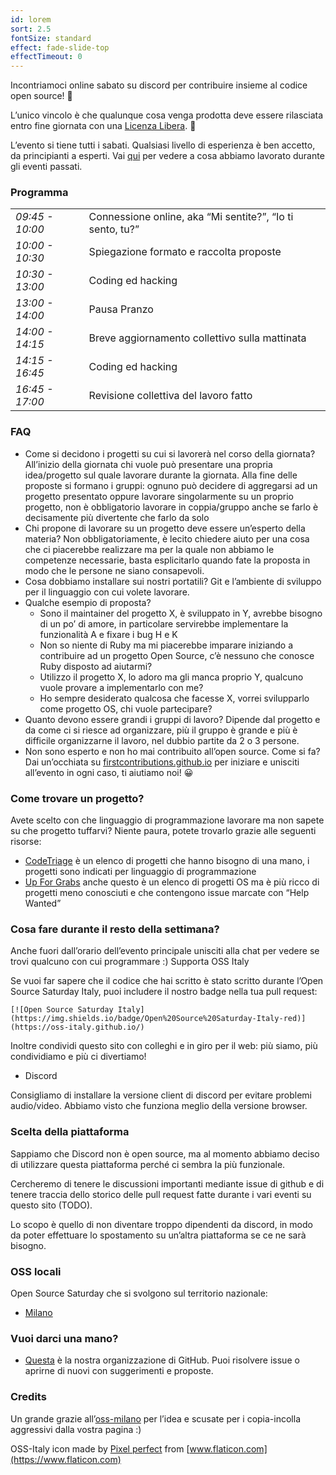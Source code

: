 ```yaml
---
id: lorem
sort: 2.5
fontSize: standard
effect: fade-slide-top
effectTimeout: 0
---
```


Incontriamoci online sabato su discord per contribuire insieme al codice open source! 🚀

L’unico vincolo è che qualunque cosa venga prodotta deve essere rilasciata entro fine giornata con una [Licenza Libera](https://opensource.org/licenses). 🌈

L’evento si tiene tutti i sabati. Qualsiasi livello di esperienza è ben accetto, da principianti a esperti. Vai [qui](https://oss-italy.github.io/events/) per vedere a cosa abbiamo lavorato durante gli eventi passati.

### Programma

<table cellpadding="0" cellspacing="0">
  <tbody>
    <tr>
      <td><em>09:45 - 10:00</em></td>
      <td>Connessione online, aka “Mi sentite?”, “Io ti sento, tu?”</td>
    </tr>
    <tr>
      <td><em>10:00 - 10:30</em></td>
      <td>Spiegazione formato e raccolta proposte</td>
    </tr>
    <tr>
      <td><em>10:30 - 13:00</em></td>
      <td>Coding ed hacking</td>
    </tr>
    <tr>
      <td><em>13:00 - 14:00</em></td>
      <td>Pausa Pranzo</td>
    </tr>
    <tr>
      <td><em>14:00 - 14:15</em></td>
      <td>Breve aggiornamento collettivo sulla mattinata</td>
    </tr>
    <tr>
      <td><em>14:15 - 16:45</em></td>
      <td>Coding ed hacking</td>
    </tr>
    <tr>
      <td><em>16:45 - 17:00</em></td>
      <td>Revisione collettiva del lavoro fatto</td>
    </tr>
  </tbody>
</table>


### FAQ

- Come si decidono i progetti su cui si lavorerà nel corso della giornata? All’inizio della giornata chi vuole può presentare una propria idea/progetto sul quale lavorare durante la giornata. Alla fine delle proposte si formano i gruppi: ognuno può decidere di aggregarsi ad un progetto presentato oppure lavorare singolarmente su un proprio progetto, non è obbligatorio lavorare in coppia/gruppo anche se farlo è decisamente più divertente che farlo da solo
- Chi propone di lavorare su un progetto deve essere un’esperto della materia? Non obbligatoriamente, è lecito chiedere aiuto per una cosa che ci piacerebbe realizzare ma per la quale non abbiamo le competenze necessarie, basta esplicitarlo quando fate la proposta in modo che le persone ne siano consapevoli.
- Cosa dobbiamo installare sui nostri portatili? Git e l’ambiente di sviluppo per il linguaggio con cui volete lavorare.
- Qualche esempio di proposta?
  - Sono il maintainer del progetto X, è sviluppato in Y, avrebbe bisogno di un po’ di amore, in particolare servirebbe implementare la funzionalità A e fixare i bug H e K
  - Non so niente di Ruby ma mi piacerebbe imparare iniziando a contribuire ad un progetto Open Source, c’è nessuno che conosce Ruby disposto ad aiutarmi?
  - Utilizzo il progetto X, lo adoro ma gli manca proprio Y, qualcuno vuole provare a implementarlo con me?
  - Ho sempre desiderato qualcosa che facesse X, vorrei svilupparlo come progetto OS, chi vuole partecipare?
- Quanto devono essere grandi i gruppi di lavoro? Dipende dal progetto e da come ci si riesce ad organizzare, più il gruppo è grande e più è difficile organizzarne il lavoro, nel dubbio partite da 2 o 3 persone.
- Non sono esperto e non ho mai contribuito all’open source. Come si fa? Dai un’occhiata su <a href="https://firstcontributions.github.io" target="_blank" rel="noopener nofollow">firstcontributions.github.io</a> per iniziare e unisciti all’evento in ogni caso, ti aiutiamo noi! 😀

### Come trovare un progetto?

Avete scelto con che linguaggio di programmazione lavorare ma non sapete su che progetto tuffarvi? Niente paura, potete trovarlo grazie alle seguenti risorse:

- [CodeTriage](https://www.codetriage.com/) è un elenco di progetti che hanno bisogno di una mano, i progetti sono indicati per linguaggio di programmazione
- [Up For Grabs](https://up-for-grabs.net/) anche questo è un elenco di progetti OS ma è più ricco di progetti meno conosciuti e che contengono issue marcate con “Help Wanted”

### Cosa fare durante il resto della settimana?

Anche fuori dall’orario dell’evento principale unisciti alla chat per vedere se trovi qualcuno con cui programmare :)
Supporta OSS Italy

Se vuoi far sapere che il codice che hai scritto è stato scritto durante l’Open Source Saturday Italy, puoi includere il nostro badge nella tua pull request:

<pre><code>[![Open Source Saturday Italy](https://img.shields.io/badge/Open%20Source%20Saturday-Italy-red)](https://oss-italy.github.io/)</code></pre>

Inoltre condividi questo sito con colleghi e in giro per il web: più siamo, più condividiamo e più ci divertiamo!
- Discord

Consigliamo di installare la versione client di discord per evitare problemi audio/video. Abbiamo visto che funziona meglio della versione browser.

### Scelta della piattaforma

Sappiamo che Discord non è open source, ma al momento abbiamo deciso di utilizzare questa piattaforma perché ci sembra la più funzionale.

Cercheremo di tenere le discussioni importanti mediante issue di github e di tenere traccia dello storico delle pull request fatte durante i vari eventi su questo sito (TODO).

Lo scopo è quello di non diventare troppo dipendenti da discord, in modo da poter effettuare lo spostamento su un’altra piattaforma se ce ne sarà bisogno.

### OSS locali

Open Source Saturday che si svolgono sul territorio nazionale:

- [Milano](https://www.meetup.com/it-IT/Open-Source-Saturday-Milano/)

### Vuoi darci una mano?

- [Questa](https://github.com/oss-italy) è la nostra organizzazione di GitHub. Puoi risolvere issue o aprirne di nuovi con suggerimenti e proposte.

### Credits
 
Un grande grazie all’[oss-milano](https://www.meetup.com/it-IT/Open-Source-Saturday-Milano/) per l’idea e scusate per i copia-incolla aggressivi dalla vostra pagina :)

OSS-Italy icon made by [Pixel perfect](https://www.flaticon.com/authors/pixel-perfect) from [www.flaticon.com](https://www.flaticon.com)
